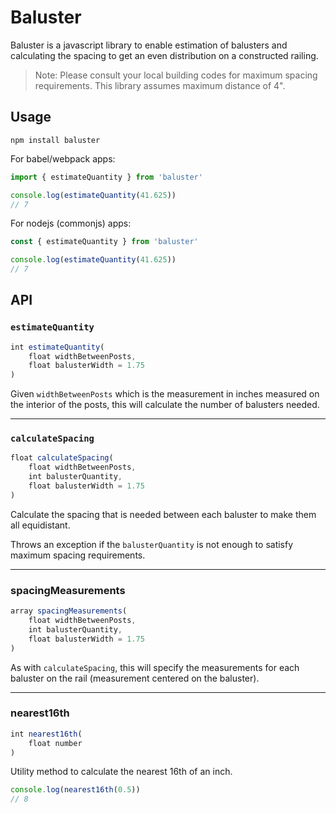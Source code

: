 # Baluster

Baluster is a javascript library to enable estimation of balusters and calculating the spacing to get an even distribution on a constructed railing.

> Note: Please consult your local building codes for maximum spacing requirements. This library assumes maximum distance of 4".

## Usage

```
npm install baluster
```

For babel/webpack apps:

```js
import { estimateQuantity } from 'baluster'

console.log(estimateQuantity(41.625))
// 7
```

For nodejs (commonjs) apps:

```js
const { estimateQuantity } from 'baluster'

console.log(estimateQuantity(41.625))
// 7
```

## API

### `estimateQuantity`

```js
int estimateQuantity(
	float widthBetweenPosts,
	float balusterWidth = 1.75
)
```

Given `widthBetweenPosts` which is the measurement in inches measured on the interior of the posts, this will calculate the number of balusters needed.

---

### `calculateSpacing`

```js
float calculateSpacing(
	float widthBetweenPosts,
	int balusterQuantity,
	float balusterWidth = 1.75
)
```

Calculate the spacing that is needed between each baluster to make them all equidistant.

Throws an exception if the `balusterQuantity` is not enough to satisfy maximum spacing requirements.

---

### spacingMeasurements

```js
array spacingMeasurements(
	float widthBetweenPosts,
	int balusterQuantity,
	float balusterWidth = 1.75
)
```

As with `calculateSpacing`, this will specify the measurements for each baluster on the rail (measurement centered on the baluster).

---

### nearest16th

```js
int nearest16th(
	float number
)
```

Utility method to calculate the nearest 16th of an inch.

```js
console.log(nearest16th(0.5))
// 8
```
